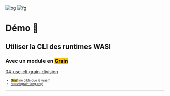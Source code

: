 <style scoped>
  mark-cyan {
    background-color: #17EFE7;
    color: #000000;
  }
  mark-orange {
    background-color: #F7C00E;
    color: #000000;
  }
  ul {
    font-size: 70%;
  }
</style>

![bg](#000000)
![fg](#FFFFFF)
# Démo 🚀
## Utiliser la CLI des runtimes WASI
### Avec un module en <mark-orange>Grain</mark-orange>

<a href="https://github.com/wasm-university/sunny-tech-2022/tree/main/04-use-cli-grain-division" target="_blank">04-use-cli-grain-division</a>

- <mark-orange>Grain</mark-orange> ne cible que le wasm
- https://grain-lang.org/
---
